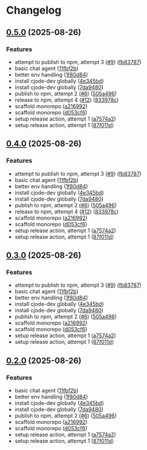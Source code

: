 # Changelog

## [0.5.0](https://github.com/c-ehrlich/cjode/compare/v0.4.0...v0.5.0) (2025-08-26)


### Features

* attempt to publish to npm, attempt 3 ([#9](https://github.com/c-ehrlich/cjode/issues/9)) ([fb83787](https://github.com/c-ehrlich/cjode/commit/fb837872abc2cd4f9328566108374cbbb33c4555))
* basic chat agent ([11fbf2b](https://github.com/c-ehrlich/cjode/commit/11fbf2b98ce3a731f5a013196761f2ab85d1b551))
* better env handling ([1f80d84](https://github.com/c-ehrlich/cjode/commit/1f80d841d65ea66f4c0df194a7badb9dfc6b38eb))
* install cjode-dev globally ([4e345bd](https://github.com/c-ehrlich/cjode/commit/4e345bd69945ab62eaefd5c89fb5d93fd7186dac))
* install cjode-dev globally ([7da9480](https://github.com/c-ehrlich/cjode/commit/7da9480afa7d657c87cb46146eb54f8a56628c1e))
* publish to npm, attempt 2 ([#6](https://github.com/c-ehrlich/cjode/issues/6)) ([505a496](https://github.com/c-ehrlich/cjode/commit/505a49686bfe70786ab7a37ff73dfdad8bc5c089))
* release to npm, attempt 4 ([#12](https://github.com/c-ehrlich/cjode/issues/12)) ([833978c](https://github.com/c-ehrlich/cjode/commit/833978ccaa45051e70b588669594ef964ffeb9da))
* scaffold monorepo ([a216992](https://github.com/c-ehrlich/cjode/commit/a21699238df9bd8a3ea57fd91828490cbf8d61ce))
* scaffold monorepo ([d053cf6](https://github.com/c-ehrlich/cjode/commit/d053cf68c3b686e44be1e7f19708c0cbdcc9c425))
* setup release action, attempt 1 ([a7574a2](https://github.com/c-ehrlich/cjode/commit/a7574a2557e0ee286e2edffcdcf86c06301f8ae1))
* setup release action, attempt 1 ([87f011d](https://github.com/c-ehrlich/cjode/commit/87f011d2047f4b25f461393b05587e2b00fc9f47))

## [0.4.0](https://github.com/c-ehrlich/cjode/compare/v0.3.0...v0.4.0) (2025-08-26)


### Features

* attempt to publish to npm, attempt 3 ([#9](https://github.com/c-ehrlich/cjode/issues/9)) ([fb83787](https://github.com/c-ehrlich/cjode/commit/fb837872abc2cd4f9328566108374cbbb33c4555))
* basic chat agent ([11fbf2b](https://github.com/c-ehrlich/cjode/commit/11fbf2b98ce3a731f5a013196761f2ab85d1b551))
* better env handling ([1f80d84](https://github.com/c-ehrlich/cjode/commit/1f80d841d65ea66f4c0df194a7badb9dfc6b38eb))
* install cjode-dev globally ([4e345bd](https://github.com/c-ehrlich/cjode/commit/4e345bd69945ab62eaefd5c89fb5d93fd7186dac))
* install cjode-dev globally ([7da9480](https://github.com/c-ehrlich/cjode/commit/7da9480afa7d657c87cb46146eb54f8a56628c1e))
* publish to npm, attempt 2 ([#6](https://github.com/c-ehrlich/cjode/issues/6)) ([505a496](https://github.com/c-ehrlich/cjode/commit/505a49686bfe70786ab7a37ff73dfdad8bc5c089))
* release to npm, attempt 4 ([#12](https://github.com/c-ehrlich/cjode/issues/12)) ([833978c](https://github.com/c-ehrlich/cjode/commit/833978ccaa45051e70b588669594ef964ffeb9da))
* scaffold monorepo ([a216992](https://github.com/c-ehrlich/cjode/commit/a21699238df9bd8a3ea57fd91828490cbf8d61ce))
* scaffold monorepo ([d053cf6](https://github.com/c-ehrlich/cjode/commit/d053cf68c3b686e44be1e7f19708c0cbdcc9c425))
* setup release action, attempt 1 ([a7574a2](https://github.com/c-ehrlich/cjode/commit/a7574a2557e0ee286e2edffcdcf86c06301f8ae1))
* setup release action, attempt 1 ([87f011d](https://github.com/c-ehrlich/cjode/commit/87f011d2047f4b25f461393b05587e2b00fc9f47))

## [0.3.0](https://github.com/c-ehrlich/cjode/compare/v0.2.0...v0.3.0) (2025-08-26)


### Features

* attempt to publish to npm, attempt 3 ([#9](https://github.com/c-ehrlich/cjode/issues/9)) ([fb83787](https://github.com/c-ehrlich/cjode/commit/fb837872abc2cd4f9328566108374cbbb33c4555))
* basic chat agent ([11fbf2b](https://github.com/c-ehrlich/cjode/commit/11fbf2b98ce3a731f5a013196761f2ab85d1b551))
* better env handling ([1f80d84](https://github.com/c-ehrlich/cjode/commit/1f80d841d65ea66f4c0df194a7badb9dfc6b38eb))
* install cjode-dev globally ([4e345bd](https://github.com/c-ehrlich/cjode/commit/4e345bd69945ab62eaefd5c89fb5d93fd7186dac))
* install cjode-dev globally ([7da9480](https://github.com/c-ehrlich/cjode/commit/7da9480afa7d657c87cb46146eb54f8a56628c1e))
* publish to npm, attempt 2 ([#6](https://github.com/c-ehrlich/cjode/issues/6)) ([505a496](https://github.com/c-ehrlich/cjode/commit/505a49686bfe70786ab7a37ff73dfdad8bc5c089))
* scaffold monorepo ([a216992](https://github.com/c-ehrlich/cjode/commit/a21699238df9bd8a3ea57fd91828490cbf8d61ce))
* scaffold monorepo ([d053cf6](https://github.com/c-ehrlich/cjode/commit/d053cf68c3b686e44be1e7f19708c0cbdcc9c425))
* setup release action, attempt 1 ([a7574a2](https://github.com/c-ehrlich/cjode/commit/a7574a2557e0ee286e2edffcdcf86c06301f8ae1))
* setup release action, attempt 1 ([87f011d](https://github.com/c-ehrlich/cjode/commit/87f011d2047f4b25f461393b05587e2b00fc9f47))

## [0.2.0](https://github.com/c-ehrlich/cjode/compare/v0.1.0...v0.2.0) (2025-08-26)


### Features

* basic chat agent ([11fbf2b](https://github.com/c-ehrlich/cjode/commit/11fbf2b98ce3a731f5a013196761f2ab85d1b551))
* better env handling ([1f80d84](https://github.com/c-ehrlich/cjode/commit/1f80d841d65ea66f4c0df194a7badb9dfc6b38eb))
* install cjode-dev globally ([4e345bd](https://github.com/c-ehrlich/cjode/commit/4e345bd69945ab62eaefd5c89fb5d93fd7186dac))
* install cjode-dev globally ([7da9480](https://github.com/c-ehrlich/cjode/commit/7da9480afa7d657c87cb46146eb54f8a56628c1e))
* publish to npm, attempt 2 ([#6](https://github.com/c-ehrlich/cjode/issues/6)) ([505a496](https://github.com/c-ehrlich/cjode/commit/505a49686bfe70786ab7a37ff73dfdad8bc5c089))
* scaffold monorepo ([a216992](https://github.com/c-ehrlich/cjode/commit/a21699238df9bd8a3ea57fd91828490cbf8d61ce))
* scaffold monorepo ([d053cf6](https://github.com/c-ehrlich/cjode/commit/d053cf68c3b686e44be1e7f19708c0cbdcc9c425))
* setup release action, attempt 1 ([a7574a2](https://github.com/c-ehrlich/cjode/commit/a7574a2557e0ee286e2edffcdcf86c06301f8ae1))
* setup release action, attempt 1 ([87f011d](https://github.com/c-ehrlich/cjode/commit/87f011d2047f4b25f461393b05587e2b00fc9f47))
